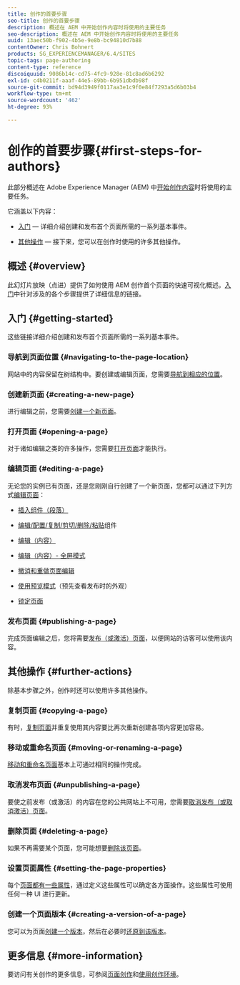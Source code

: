 ```yaml
---
title: 创作的首要步骤
seo-title: 创作的首要步骤
description: 概述在 AEM 中开始创作内容时将使用的主要任务
seo-description: 概述在 AEM 中开始创作内容时将使用的主要任务
uuid: 13aec50b-f902-4b5e-9e8b-bc94810d7b88
contentOwner: Chris Bohnert
products: SG_EXPERIENCEMANAGER/6.4/SITES
topic-tags: page-authoring
content-type: reference
discoiquuid: 9086b14c-cd75-4fc9-928e-81c8ad6b6292
exl-id: c4b0211f-aaaf-44e5-89bb-6b951dbdb98f
source-git-commit: bd94d3949f0117aa3e1c9f0e84f7293a5d6b03b4
workflow-type: tm+mt
source-wordcount: '462'
ht-degree: 93%

---
```


# 创作的首要步骤{#first-steps-for-authors}

此部分概述在 Adobe Experience Manager (AEM) 中[开始创作内容](/help/sites-authoring/author.md#concept-of-authoring-and-publishing)时将使用的主要任务。

它涵盖以下内容：

* [入门](#getting-started)  — 详细介绍创建和发布首个页面所需的一系列基本事件。

* [其他操作](#further-actions)  — 接下来，您可以在创作时使用的许多其他操作。

## 概述 {#overview}

此幻灯片放映（点进）提供了如何使用 AEM 创作首个页面的快速可视化概述。[入门](#getting-started)中针对涉及的各个步骤提供了详细信息的链接。

## 入门 {#getting-started}

这些链接详细介绍创建和发布首个页面所需的一系列基本事件。

### 导航到页面位置 {#navigating-to-the-page-location}

网站中的内容保留在树结构中。要创建或编辑页面，您需要[导航到相应的位置](/help/sites-authoring/basic-handling.md#viewing-and-selecting-resources)。

### 创建新页面 {#creating-a-new-page}

进行编辑之前，您需要[创建一个新页面](/help/sites-authoring/managing-pages.md#creating-a-new-page)。

### 打开页面  {#opening-a-page}

对于诸如编辑之类的许多操作，您需要[打开页面](/help/sites-authoring/managing-pages.md#opening-a-page-for-editing)才能执行。

### 编辑页面  {#editing-a-page}

无论您的实例已有页面，还是您刚刚自行创建了一个新页面，您都可以通过下列方式[编辑页面](/help/sites-authoring/editing-content.md)：

* [插入组件（段落）](/help/sites-authoring/editing-content.md#inserting-a-component)
* [编辑/配置/复制/剪切/删除/粘贴](/help/sites-authoring/editing-content.md#edit-configure-copy-cut-delete-paste)组件
* [编辑（内容）](/help/sites-authoring/editing-content.md#edit-content)
* [编辑（内容）- 全屏模式](/help/sites-authoring/editing-content.md#edit-content-full-screen-mode)

* [撤消和重做页面编辑](/help/sites-authoring/editing-content.md#undoing-and-redoing-page-edits)
* [使用预览模式](/help/sites-authoring/editing-content.md#preview-mode)（预先查看发布时的外观）
* [锁定页面](/help/sites-authoring/editing-content.md#locking-a-page)

### 发布页面 {#publishing-a-page}

完成页面编辑之后，您将需要[发布（或激活）页面](/help/sites-authoring/publishing-pages.md)，以便网站的访客可以使用该内容。

## 其他操作  {#further-actions}

除基本步骤之外，创作时还可以使用许多其他操作。

### 复制页面 {#copying-a-page}

有时，[复制页面](/help/sites-authoring/managing-pages.md#copying-and-pasting-a-page)并重复使用其内容要比再次重新创建各项内容更加容易。

### 移动或重命名页面 {#moving-or-renaming-a-page}

[移动和重命名页面](/help/sites-authoring/managing-pages.md#moving-or-renaming-a-page)基本上可通过相同的操作完成。

### 取消发布页面  {#unpublishing-a-page}

要使之前发布（或激活）的内容在您的公共网站上不可用，您需要[取消发布（或取消激活）页面](/help/sites-authoring/publishing-pages.md)。

### 删除页面 {#deleting-a-page}

如果不再需要某个页面，您可能想要[删除该页面](/help/sites-authoring/managing-pages.md#deleting-a-page)。

### 设置页面属性  {#setting-the-page-properties}

每个[页面都有一些属性](/help/sites-authoring/editing-page-properties.md)，通过定义这些属性可以确定各方面操作。这些属性可使用任何一种 UI 进行更新。

### 创建一个页面版本  {#creating-a-version-of-a-page}

您可以为页面[创建一个版本](/help/sites-authoring/working-with-page-versions.md#creating-a-new-version)，然后在必要时[还原到该版本](/help/sites-authoring/working-with-page-versions.md#reverting-to-a-page-version)。

## 更多信息  {#more-information}

要访问有关创作的更多信息，可参阅[页面创作](/help/sites-authoring/author-environment-tools.md)和[使用创作环境](/help/sites-authoring/home.md)。
